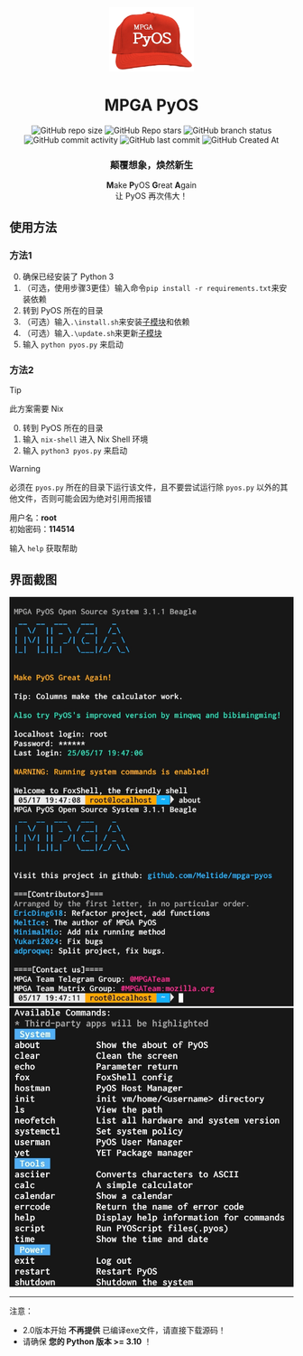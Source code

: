 <div align="center">

<img src="res/logo.png" height="114px">

# MPGA PyOS
![GitHub repo size](https://img.shields.io/github/repo-size/Meltide/mpga-pyos)
![GitHub Repo stars](https://img.shields.io/github/stars/Meltide/mpga-pyos?style=flat)
![GitHub branch status](https://img.shields.io/github/checks-status/Meltide/mpga-pyos/main)
![GitHub commit activity](https://img.shields.io/github/commit-activity/t/Meltide/mpga-pyos)
![GitHub last commit](https://img.shields.io/github/last-commit/Meltide/mpga-pyos)
![GitHub Created At](https://img.shields.io/github/created-at/Meltide/mpga-pyos) 
### 颠覆想象，焕然新生

**M**ake **P**yOS **G**reat **A**gain
<br>
让 PyOS 再次伟大！

</div>

## 使用方法

### 方法1

0. 确保已经安装了 Python 3
1. （可选，使用步骤3更佳）输入命令`pip install -r requirements.txt`来安装依赖
2. 转到 PyOS 所在的目录
3. （可选）输入`.\install.sh`来安装[子模块](https://github.com/Meltide/mpga-apps)和依赖
4. （可选）输入`.\update.sh`来更新[子模块](https://github.com/Meltide/mpga-apps)
5. 输入 `python pyos.py` 来启动

### 方法2

> [!TIP]
> 此方案需要 Nix

0. 转到 PyOS 所在的目录
1. 输入 `nix-shell` 进入 Nix Shell 环境
2. 输入 `python3 pyos.py` 来启动

> [!WARNING]
> 必须在 `pyos.py` 所在的目录下运行该文件，且不要尝试运行除 `pyos.py` 以外的其他文件，否则可能会因为绝对引用而报错

用户名：**root**
<br>
初始密码：**114514**

输入 `help` 获取帮助

## 界面截图
![ui1](res/ui1.jpg)
![ui2](res/ui2.jpg)

----
注意：  
- 2.0版本开始 **不再提供** 已编译exe文件，请直接下载源码！   
- 请确保 **您的 Python 版本 >= 3.10** ！
